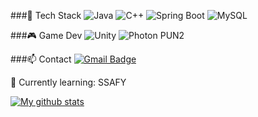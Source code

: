 ###🚀 Tech Stack 
![Java](https://img.shields.io/badge/Java-007396?style=flat-square&logo=OpenJDK&logoColor=white)
![C++](https://img.shields.io/badge/C++-00599C?style=flat-square&logo=C%2B%2B&logoColor=white)
![Spring Boot](https://img.shields.io/badge/Spring%20Boot-6DB33F?style=flat-square&logo=Spring&logoColor=white)
![MySQL](https://img.shields.io/badge/MySQL-4479A1?style=flat-square&logo=MySQL&logoColor=white)
 
###🎮 Game Dev 
![Unity](https://img.shields.io/badge/Unity-000000?style=flat-square&logo=Unity&logoColor=white)
![Photon PUN2](https://img.shields.io/badge/Photon%20PUN2-0078D7?style=flat-square&logo=Azure-DevOps&logoColor=white)

###📫 Contact 
[![Gmail Badge](https://img.shields.io/badge/Gmail-d14836?style=flat-square&logo=Gmail&logoColor=white&link=mailto:mjang.dev@gmail.com)](mailto:mjang.dev@gmail.com)

🌱 Currently learning: SSAFY  

 [![My github stats](https://github-readme-stats.vercel.app/api?colamong=colamong)](https://github.com/anuraghazra/github-readme-stats)

